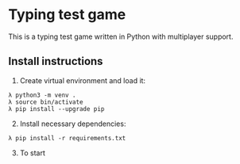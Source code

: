 # Typing test game

This is a typing test game written in Python with multiplayer support.

## Install instructions

1. Create virtual environment and load it:

```
λ python3 -m venv .
λ source bin/activate
λ pip install --upgrade pip
```

2. Install necessary dependencies:
```
λ pip install -r requirements.txt
```

3. To start
